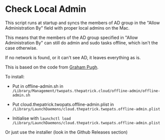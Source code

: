 Check Local Admin
=================

This script runs at startup and syncs the members of AD group in the "Allow Administration By"
field with proper local admins on the Mac. 

This means that the members of the AD group
specified in "Allow Administration By" can still do admin and sudo tasks offline, which isn't
the case otherwise.

If no network is found, or it can't see AD, it leaves everything as is.

This is based on the code from [Graham Pugh](https://github.com/grahampugh/osx-scripts/tree/master/check_local_admin).

To install:

* Put in offline-admin.sh in `/Library/Management/twopats.thepatrick.cloud/offline-admin/offline-admin.sh`

* Put cloud.thepatrick.twopats.offline-admin.plist in `/Library/LaunchDaemons/cloud.thepatrick.twopats.offline-admin.plist`

* Initialise with `launchctl load /Library/LaunchDaemons/cloud.thepatrick.twopats.offline-admin.plist`

Or just use the installer (look in the Github Releases section)
